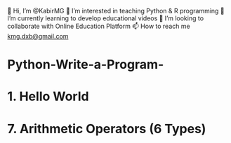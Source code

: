 
👋 Hi, I’m @KabirMG
👀 I’m interested in teaching Python & R programming
🌱 I’m currently learning to develop educational videos
💞️ I’m looking to collaborate with Online Education Platform
📫 How to reach me kmg.dxb@gmail.com

# Python-Write-a-Program-
# 1. Hello World
# 
# 7. Arithmetic Operators (6 Types)
